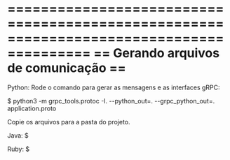 ========================================================================================
==							Gerando arquivos de comunicação							  ==
========================================================================================

Python:
Rode o comando para gerar as mensagens e as interfaces gRPC:

$ python3 -m grpc_tools.protoc -I. --python_out=. --grpc_python_out=. application.proto

Copie os arquivos para a pasta do projeto.

Java:
$ 

Ruby:
$